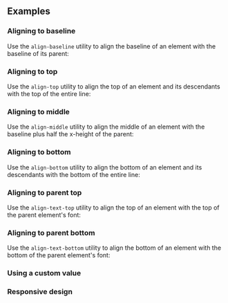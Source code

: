 <ApiTable
  rows=
/>

## Examples

### Aligning to baseline

Use the `align-baseline` utility to align the baseline of an element with the baseline of its parent:

### Aligning to top

Use the `align-top` utility to align the top of an element and its descendants with the top of the entire line:

### Aligning to middle

Use the `align-middle` utility to align the middle of an element with the baseline plus half the x-height of the parent:

### Aligning to bottom

Use the `align-bottom` utility to align the bottom of an element and its descendants with the bottom of the entire line:

### Aligning to parent top

Use the `align-text-top` utility to align the top of an element with the top of the parent element's font:

### Aligning to parent bottom

Use the `align-text-bottom` utility to align the bottom of an element with the bottom of the parent element's font:

### Using a custom value

### Responsive design
